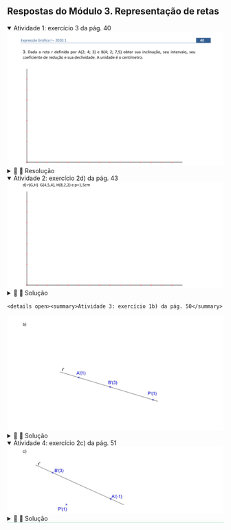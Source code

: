 <link rel="stylesheet" href="../../scripts/style.css">

<h2 id="inicio">Respostas do Módulo 3. Representação de retas</h2> 
  <details open><summary>Atividade 1: exercício 3 da pág. 40</summary>
  <img src="../../cotadas/Cotadas_2020_0040.png" />
  <div class="combo"><details class="sub"><summary>&#x1f4cf; &#x1f4d0; Resolução</summary>
	<ul class="slider">
		   <li>
			   <input type="radio" id="565" name="sl">
			   <label for="565"></label>
			   <img src="40_01_01.png" />
			<figcaption>Iniciamos marcando a projeção dos pontos <b>A</b> e <b>B</b>.</figcaption>
		   </li>
		   <li>
			   <input type="radio" id="566" name="sl">
			   <label for="566"></label>
			   <img src="40_01_02.png" />
			<figcaption>Traçamos duas perpendiculares por <b>A</b> e <b>B</b>, marcando 3 unidades a partir de <b>A</b> e 7,5 unidades a partir de <b>B</b>. Com isso temos os pontos <b>A’<sub>1</sub></b> e <b>B’<sub>1</sub></b>.</figcaption>
		   </li>
		   <li>
			   <input type="radio" id="567" name="sl">
			   <label for="567"></label>
			   <img src="40_01_03.png" />
			 <figcaption>Traçando-se uma perpendicular por <b>A’<sub>1</sub></b>, encontramos a inclinação da reta (ângulo <b>&theta;</b>).</figcaption>
		   </li>
		   <li>
			   <input type="radio" id="568" name="sl">
			   <label for="568"></label>
			   <img src="40_01_04.png" />
			 <figcaption>A partir de <b>B’<sub>1</sub></b>, marcamos uma unidade, indicando <b>dV=1</b>, com isso construímos o triângulo conforme a figura e encontramos o intervalo <b>Ir</b>, conforme o indicado.</figcaption>
		   </li>
		   <li>
			   <input type="radio" id="569" name="sl">
			   <label for="569"></label>
			   <img src="40_01_05.png" />
			 <figcaption>De acordo com a teoria, temos a declividade, a inclinação e o coeficiente de redução.</figcaption>
		   </li>
		</ul>
		<img src="40_01_00.png" class="fundo" />
	</details></div></details>
  <details open><summary>Atividade 2: exercício 2d) da pág. 43</summary>
  <img src="../../cotadas/Cotadas_2020_0043b.png" />
  <div class="combo"><details class="sub"><summary>&#x1f4cf; &#x1f4d0; Solução</summary>
		<p>Como os pontos possuem cotas inteiras, pode-se encontrar o ponto médio de <b>GH</b>, e, com isso obter o ponto <b>I</b> de cota 3. O ponto médio de <b>I</b> e <b>H</b>, resulta no ponto <b>J</b> de cota 2,5. A distância <b>HJ</b> é usada para encontrar o ponto <b>P</b> de cota 1,5.</p>
		<img src="43_03_00.png" />
	</details></div></details>
	
	<details open><summary>Atividade 3: exercício 1b) da pág. 50</summary>
  <img src="../../cotadas/Cotadas_2020_0050a.png" />
  <div class="combo"><details class="sub"><summary>&#x1f4cf; &#x1f4d0; Solução</summary>
		<p>A resolução da letra b é similar à letra a.</p>
		<img src="50_02_00.png" />
		<figcaption>Lembre-se que entre as projeções dos pontos <b>A</b> e <b>B</b>, temos 2 intervalos, dessa forma, devemos marcar 2 unidades de cota no ponto <b>B</b> e obteremos 2 intervalos da reta <b>s</b> e como as cotas de retas perpendiculares crescem no sentido oposto, a cota do ponto <b>Q</b> obtido é a cota do ponto <b>P</b> menos duas unidades.</figcaption>
	</details></div></details>
	
  <details open style="border-bottom: 1px solid #a2dec0;"><summary>Atividade 4: exercício 2c) da pág. 51</summary>
  <img src="../../cotadas/Cotadas_2020_0051b.png" />
  <div class="combo"><details class="sub"><summary>&#x1f4cf; &#x1f4d0; Solução</summary>
		<p>Como os planos projetantes das retas são paralelos, então suas projeções são paralelas, ou seja, <b>r'</b> é paralela a <b>s'</b>. Observe que a diferença de cotas entre os pontos <b>A</b> e <b>B</b>, é de 4 unidades de cota, assim, ao rebater o ponto <b>B</b>, marcamos 4 unidades de cota (3cm) e o segmento entre <b>A'</b> e <b>B'</b> representa 4 intervalos da reta <b>r</b>, que chamamos de <b>4I<sub>r</sub></b>, obtendo o ponto <b>B'<sub>1</sub></b>.</p> 
		<img src="51_03_00.png" />
		<figcaption>Ao traçar a perpendicular à reta rebatida, <b>r'<sub>1</sub></b>, pelo ponto <b>B'<sub>1</sub></b>, obtemos 4 intervalos da reta <b>s</b>, que chamamos de <b>4I<sub>s</sub></b>. Quando transportamos esse intervalo para a reta <b>s</b>, devemos lembrar que em retas ortogonais, as cotas crescem em sentidos opostos.</figcaption>
	</details></div></details>


